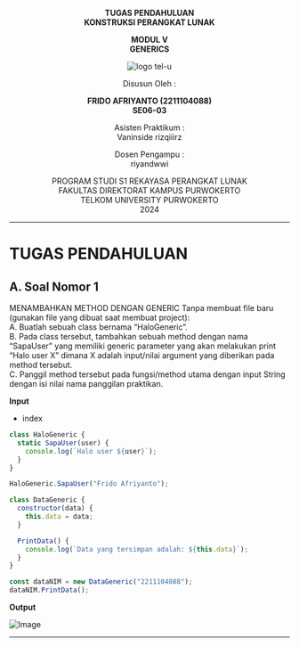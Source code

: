<div align="center">

**TUGAS PENDAHULUAN**  
**KONSTRUKSI PERANGKAT LUNAK**

**MODUL V**  
**GENERICS**

![logo tel-u](https://github.com/user-attachments/assets/3a44181d-9c92-47f6-8cf0-87755117fd99)

Disusun Oleh :

**FRIDO AFRIYANTO (2211104088)**  
**SE06-03**

Asisten Praktikum :  
Vaninside
rizqiiirz

Dosen Pengampu :  
riyandwwi

PROGRAM STUDI S1 REKAYASA PERANGKAT LUNAK  
FAKULTAS DIREKTORAT KAMPUS PURWOKERTO  
TELKOM UNIVERSITY PURWOKERTO  
2024

</div>

---

# TUGAS PENDAHULUAN

## A. Soal Nomor 1

MENAMBAHKAN METHOD DENGAN GENERIC
Tanpa membuat file baru (gunakan file yang dibuat saat membuat project): <br>
A. Buatlah sebuah class bernama “HaloGeneric”. <br>
B. Pada class tersebut, tambahkan sebuah method dengan nama “SapaUser” yang memiliki
generic parameter yang akan melakukan print “Halo user X” dimana X adalah input/nilai
argument yang diberikan pada method tersebut. <br>
C. Panggil method tersebut pada fungsi/method utama dengan input String dengan isi nilai
nama panggilan praktikan.

**Input**

- index

```js
class HaloGeneric {
  static SapaUser(user) {
    console.log(`Halo user ${user}`);
  }
}

HaloGeneric.SapaUser("Frido Afriyanto");

class DataGeneric {
  constructor(data) {
    this.data = data;
  }

  PrintData() {
    console.log(`Data yang tersimpan adalah: ${this.data}`);
  }
}

const dataNIM = new DataGeneric("2211104088");
dataNIM.PrintData();
```

**Output**

![Image](https://github.com/user-attachments/assets/f1a268b6-cc77-4ef0-8099-5a7df87b4202)

---
